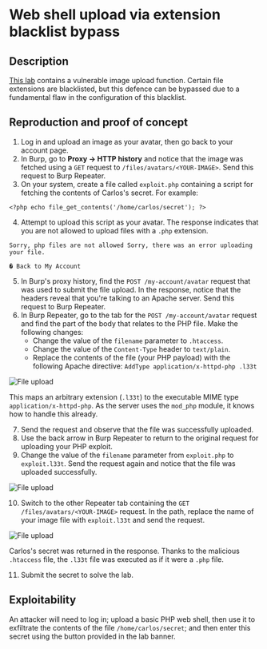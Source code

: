 # Web shell upload via extension blacklist bypass

## Description

[This lab](https://portswigger.net/web-security/file-upload/lab-file-upload-web-shell-upload-via-extension-blacklist-bypass) contains a vulnerable image upload function. Certain file extensions are blacklisted, but this defence can be bypassed due to a fundamental flaw in the configuration of this blacklist. 

## Reproduction and proof of concept

1. Log in and upload an image as your avatar, then go back to your account page.
2. In Burp, go to **Proxy -> HTTP history** and notice that the image was fetched using a `GET` request to `/files/avatars/<YOUR-IMAGE>`. Send this request to Burp Repeater.
3. On your system, create a file called `exploit.php` containing a script for fetching the contents of Carlos's secret. For example:

```text
<?php echo file_get_contents('/home/carlos/secret'); ?> 
```

4. Attempt to upload this script as your avatar. The response indicates that you are not allowed to upload files with a `.php` extension. 

```text
Sorry, php files are not allowed Sorry, there was an error uploading your file.

� Back to My Account
```

5. In Burp's proxy history, find the `POST /my-account/avatar` request that was used to submit the file upload. In the response, notice that the headers reveal that you're talking to an Apache server. Send this request to Burp Repeater.
6. In Burp Repeater, go to the tab for the `POST /my-account/avatar` request and find the part of the body that relates to the PHP file. Make the following changes:
    - Change the value of the `filename` parameter to `.htaccess`.
    - Change the value of the `Content-Type` header to `text/plain`.
    - Replace the contents of the file (your PHP payload) with the following Apache directive: `AddType application/x-httpd-php .l33t`

![File upload](/_static/images/upload5.png)

This maps an arbitrary extension (`.l33t`) to the executable MIME type` application/x-httpd-php`. As the server uses the `mod_php` module, it knows how to handle this already.

7. Send the request and observe that the file was successfully uploaded. 
8. Use the back arrow in Burp Repeater to return to the original request for uploading your PHP exploit. 
9. Change the value of the `filename` parameter from `exploit.php` to `exploit.l33t`. Send the request again and notice that the file was uploaded successfully.

![File upload](/_static/images/upload6.png)

10. Switch to the other Repeater tab containing the `GET /files/avatars/<YOUR-IMAGE>` request. In the path, replace the name of your image file with `exploit.l33t` and send the request. 

![File upload](/_static/images/upload7.png)

Carlos's secret was returned in the response. Thanks to the malicious `.htaccess` file, the `.l33t` file was executed as if it were a `.php` file.

11. Submit the secret to solve the lab. 

## Exploitability

An attacker will need to log in; upload a basic PHP web shell, then use it to exfiltrate the contents of the file `/home/carlos/secret`; and then enter this secret using the button provided in the lab banner. 
